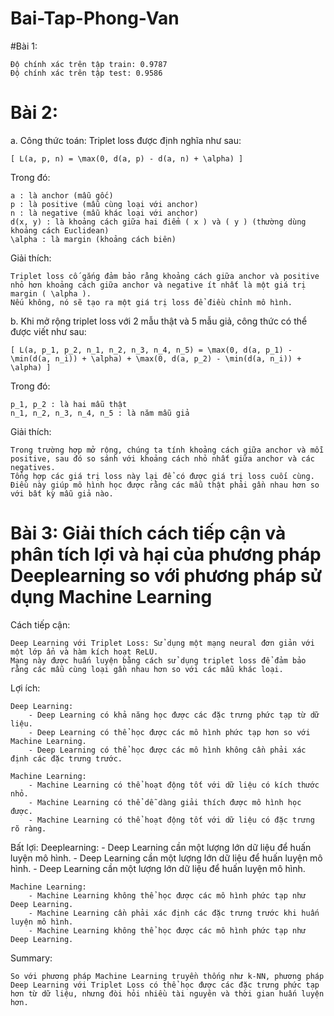 # Bai-Tap-Phong-Van

#Bài 1:

    Độ chính xác trên tập train: 0.9787
    Độ chính xác trên tập test: 0.9586

# Bài 2:
a. Công thức toán:
Triplet loss được định nghĩa như sau: 

    [ L(a, p, n) = \max(0, d(a, p) - d(a, n) + \alpha) ] 

Trong đó:

    a : là anchor (mẫu gốc)
    p : là positive (mẫu cùng loại với anchor)
    n : là negative (mẫu khác loại với anchor)
    d(x, y) : là khoảng cách giữa hai điểm ( x ) và ( y ) (thường dùng khoảng cách Euclidean)
    \alpha : là margin (khoảng cách biên)

Giải thích:

    Triplet loss cố gắng đảm bảo rằng khoảng cách giữa anchor và positive nhỏ hơn khoảng cách giữa anchor và negative ít nhất là một giá trị margin ( \alpha ). 
    Nếu không, nó sẽ tạo ra một giá trị loss để điều chỉnh mô hình.

b. 
Khi mở rộng triplet loss với 2 mẫu thật và 5 mẫu giả, công thức có thể được viết như sau: 

    [ L(a, p_1, p_2, n_1, n_2, n_3, n_4, n_5) = \max(0, d(a, p_1) - \min(d(a, n_i)) + \alpha) + \max(0, d(a, p_2) - \min(d(a, n_i)) + \alpha) ] 

Trong đó:

    p_1, p_2 : là hai mẫu thật
    n_1, n_2, n_3, n_4, n_5 : là năm mẫu giả

Giải thích:

    Trong trường hợp mở rộng, chúng ta tính khoảng cách giữa anchor và mỗi positive, sau đó so sánh với khoảng cách nhỏ nhất giữa anchor và các negatives. 
    Tổng hợp các giá trị loss này lại để có được giá trị loss cuối cùng. 
    Điều này giúp mô hình học được rằng các mẫu thật phải gần nhau hơn so với bất kỳ mẫu giả nào.


# Bài 3: Giải thích cách tiếp cận và phân tích lợi và hại của phương pháp Deeplearning so với phương pháp sử dụng Machine Learning

Cách tiếp cận:

    Deep Learning với Triplet Loss: Sử dụng một mạng neural đơn giản với một lớp ẩn và hàm kích hoạt ReLU. 
    Mạng này được huấn luyện bằng cách sử dụng triplet loss để đảm bảo rằng các mẫu cùng loại gần nhau hơn so với các mẫu khác loại.


Lợi ích:

    Deep Learning:
        - Deep Learning có khả năng học được các đặc trưng phức tạp từ dữ liệu.
        - Deep Learning có thể học được các mô hình phức tạp hơn so với Machine Learning.
        - Deep Learning có thể học được các mô hình không cần phải xác định các đặc trưng trước.

    Machine Learning:
        - Machine Learning có thể hoạt động tốt với dữ liệu có kích thước nhỏ.
        - Machine Learning có thể dễ dàng giải thích được mô hình học được.
        - Machine Learning có thể hoạt động tốt với dữ liệu có đặc trưng rõ ràng.

Bất lợi:
    Deeplearning:
        - Deep Learning cần một lượng lớn dữ liệu để huấn luyện mô hình.
        - Deep Learning cần một lượng lớn dữ liệu để huấn luyện mô hình.
        - Deep Learning cần một lượng lớn dữ liệu để huấn luyện mô hình.
    
    Machine Learning:
        - Machine Learning không thể học được các mô hình phức tạp như Deep Learning.
        - Machine Learning cần phải xác định các đặc trưng trước khi huấn luyện mô hình.
        - Machine Learning không thể học được các mô hình phức tạp như Deep Learning.

Summary: 

    So với phương pháp Machine Learning truyền thống như k-NN, phương pháp Deep Learning với Triplet Loss có thể học được các đặc trưng phức tạp hơn từ dữ liệu, nhưng đòi hỏi nhiều tài nguyên và thời gian huấn luyện hơn.

